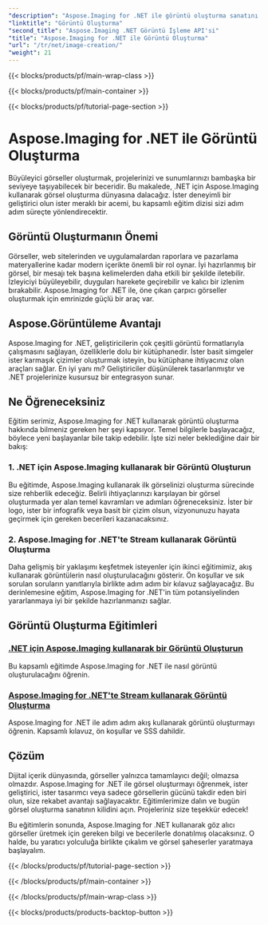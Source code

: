 ```yaml
---
"description": "Aspose.Imaging for .NET ile görüntü oluşturma sanatını keşfedin. Bu kapsamlı eğitim serisinde çarpıcı görseller oluşturmayı öğrenin."
"linktitle": "Görüntü Oluşturma"
"second_title": "Aspose.Imaging .NET Görüntü İşleme API'si"
"title": "Aspose.Imaging for .NET ile Görüntü Oluşturma"
"url": "/tr/net/image-creation/"
"weight": 21
---
```


{{< blocks/products/pf/main-wrap-class >}}

{{< blocks/products/pf/main-container >}}

{{< blocks/products/pf/tutorial-page-section >}}

# Aspose.Imaging for .NET ile Görüntü Oluşturma


Büyüleyici görseller oluşturmak, projelerinizi ve sunumlarınızı bambaşka bir seviyeye taşıyabilecek bir beceridir. Bu makalede, .NET için Aspose.Imaging kullanarak görsel oluşturma dünyasına dalacağız. İster deneyimli bir geliştirici olun ister meraklı bir acemi, bu kapsamlı eğitim dizisi sizi adım adım süreçte yönlendirecektir.

## Görüntü Oluşturmanın Önemi

Görseller, web sitelerinden ve uygulamalardan raporlara ve pazarlama materyallerine kadar modern içerikte önemli bir rol oynar. İyi hazırlanmış bir görsel, bir mesajı tek başına kelimelerden daha etkili bir şekilde iletebilir. İzleyiciyi büyüleyebilir, duyguları harekete geçirebilir ve kalıcı bir izlenim bırakabilir. Aspose.Imaging for .NET ile, öne çıkan çarpıcı görseller oluşturmak için emrinizde güçlü bir araç var.

## Aspose.Görüntüleme Avantajı

Aspose.Imaging for .NET, geliştiricilerin çok çeşitli görüntü formatlarıyla çalışmasını sağlayan, özelliklerle dolu bir kütüphanedir. İster basit simgeler ister karmaşık çizimler oluşturmak isteyin, bu kütüphane ihtiyacınız olan araçları sağlar. En iyi yanı mı? Geliştiriciler düşünülerek tasarlanmıştır ve .NET projelerinize kusursuz bir entegrasyon sunar.

## Ne Öğreneceksiniz

Eğitim serimiz, Aspose.Imaging for .NET kullanarak görüntü oluşturma hakkında bilmeniz gereken her şeyi kapsıyor. Temel bilgilerle başlayacağız, böylece yeni başlayanlar bile takip edebilir. İşte sizi neler beklediğine dair bir bakış:

### 1. .NET için Aspose.Imaging kullanarak bir Görüntü Oluşturun
   Bu eğitimde, Aspose.Imaging kullanarak ilk görselinizi oluşturma sürecinde size rehberlik edeceğiz. Belirli ihtiyaçlarınızı karşılayan bir görsel oluşturmada yer alan temel kavramları ve adımları öğreneceksiniz. İster bir logo, ister bir infografik veya basit bir çizim olsun, vizyonunuzu hayata geçirmek için gereken becerileri kazanacaksınız.

### 2. Aspose.Imaging for .NET'te Stream kullanarak Görüntü Oluşturma
   Daha gelişmiş bir yaklaşımı keşfetmek isteyenler için ikinci eğitimimiz, akış kullanarak görüntülerin nasıl oluşturulacağını gösterir. Ön koşullar ve sık sorulan soruların yanıtlarıyla birlikte adım adım bir kılavuz sağlayacağız. Bu derinlemesine eğitim, Aspose.Imaging for .NET'in tüm potansiyelinden yararlanmaya iyi bir şekilde hazırlanmanızı sağlar.

## Görüntü Oluşturma Eğitimleri
### [.NET için Aspose.Imaging kullanarak bir Görüntü Oluşturun](./create-an-image/)
Bu kapsamlı eğitimde Aspose.Imaging for .NET ile nasıl görüntü oluşturulacağını öğrenin.
### [Aspose.Imaging for .NET'te Stream kullanarak Görüntü Oluşturma](./create-image-using-stream/)
Aspose.Imaging for .NET ile adım adım akış kullanarak görüntü oluşturmayı öğrenin. Kapsamlı kılavuz, ön koşullar ve SSS dahildir.

## Çözüm

Dijital içerik dünyasında, görseller yalnızca tamamlayıcı değil; olmazsa olmazdır. Aspose.Imaging for .NET ile görsel oluşturmayı öğrenmek, ister geliştirici, ister tasarımcı veya sadece görsellerin gücünü takdir eden biri olun, size rekabet avantajı sağlayacaktır. Eğitimlerimize dalın ve bugün görsel oluşturma sanatının kilidini açın. Projeleriniz size teşekkür edecek!

Bu eğitimlerin sonunda, Aspose.Imaging for .NET kullanarak göz alıcı görseller üretmek için gereken bilgi ve becerilerle donatılmış olacaksınız. O halde, bu yaratıcı yolculuğa birlikte çıkalım ve görsel şaheserler yaratmaya başlayalım.

{{< /blocks/products/pf/tutorial-page-section >}}

{{< /blocks/products/pf/main-container >}}

{{< /blocks/products/pf/main-wrap-class >}}

{{< blocks/products/products-backtop-button >}}